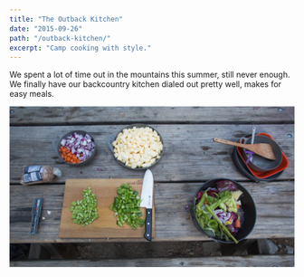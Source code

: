 ```yaml
---
title: "The Outback Kitchen"
date: "2015-09-26"
path: "/outback-kitchen/"
excerpt: "Camp cooking with style." 
---
```


We spent a lot of time out in the mountains this summer, still never enough.  We finally have our backcountry kitchen dialed out pretty well, makes for easy meals.


![Cooking in the California Backcountry](./camping-kitchen.jpg)


